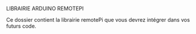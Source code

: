 
LIBRAIRIE ARDUINO REMOTEPI

Ce dossier contient la librairie remotePi que vous devrez intégrer dans vos futurs code. 
